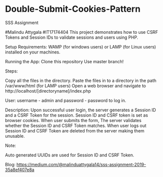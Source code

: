 # Double-Submit-Cookies-Pattern
SSS Assignment

#Malindu Attygala
#IT17174404
This project demonstrates how to use CSRF Tokens and Session IDs to validate sessions and users using PHP.

Setup Requirements:
WAMP (for windows users) or LAMP (for Linux users) installed on your machines.

Running the App:
Clone this repository Use master branch!

Steps:

Copy all the files in the directory. 
Paste the files in to a directory in the path /var/www/html (for LAMP users) 
Open a web browser and navigate to http://localhost/[directoryname]/index.php


User:
username - admin and password - password to log in.

Description:
Upon successful user login, the server generates a Session ID and a CSRF Token for the session. Session ID and CSRF token is set as browser cookies. When user submits the form, The server validates whether the Session ID and CSRF Token matches. When user logs out Session ID and CSRF Token are deleted from the server making them unusable.

Note:

Auto generated UUIDs are used for Session ID and CSRF Token.

Blog:
https://medium.com/@malinduattygala14/sss-assignment-2019-35a8ef407e8a
